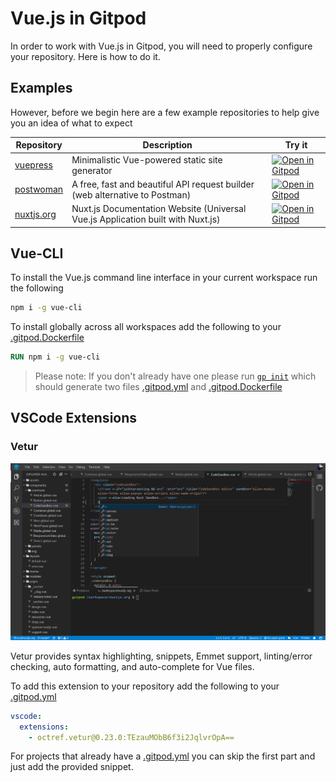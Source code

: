 # Vue.js in Gitpod

In order to work with Vue.js in Gitpod, you will need to properly configure your repository. Here is how to do it.

## Examples

However, before we begin here are a few example repositories to help give you an idea of what to expect

<div class="table-container">

| Repository | Description | Try it |
|------------|-------------|--------|
|[vuepress](https://github.com/vuejs/vuepress)|Minimalistic Vue-powered static site generator| [![Open in Gitpod](https://gitpod.io/button/open-in-gitpod.svg)](https://gitpod.io/#https://github.com/vuejs/vuepress)|
|[postwoman](https://github.com/liyasthomas/postwoman)|A free, fast and beautiful API request builder (web alternative to Postman)|[![Open in Gitpod](https://gitpod.io/button/open-in-gitpod.svg)](https://gitpod.io/#https://github.com/liyasthomas/postwoman)|
|[nuxtjs.org](https://github.com/nuxt/nuxtjs.org)|Nuxt.js Documentation Website (Universal Vue.js Application built with Nuxt.js)|[![Open in Gitpod](https://gitpod.io/button/open-in-gitpod.svg)](https://gitpod.io/#https://github.com/nuxt/nuxtjs.org)|

</div>

## Vue-CLI

To install the Vue.js command line interface in your current workspace run the following
```bash
npm i -g vue-cli
```

To install globally across all workspaces add the following to your [.gitpod.Dockerfile](https://www.gitpod.io/docs/config-docker/)
```Dockerfile
RUN npm i -g vue-cli
```
> Please note: If you don't already have one please run [`gp init`](https://www.gitpod.io/docs/command-line-interface/#init) which should generate two files [.gitpod.yml](https://www.gitpod.io/docs/config-gitpod-file/) and [.gitpod.Dockerfile](https://www.gitpod.io/docs/config-docker/)

## VSCode Extensions 

### Vetur

![Vetur extension](images/Vetur.png)

Vetur provides syntax highlighting, snippets, Emmet support, linting/error checking, auto formatting, and auto-complete for Vue files.

To add this extension to your repository add the following to your [.gitpod.yml](https://www.gitpod.io/docs/config-gitpod-file/) 

```yaml
vscode:
  extensions:
    - octref.vetur@0.23.0:TEzauMObB6f3i2JqlvrOpA==
```

For projects that already have a [.gitpod.yml](https://www.gitpod.io/docs/config-gitpod-file/) you can skip the first part and just add the provided snippet.
